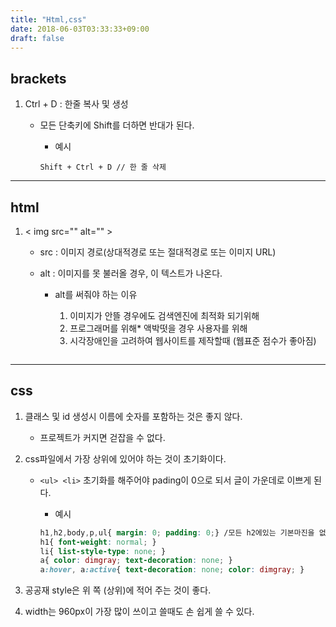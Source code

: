 ```yaml
---
title: "Html,css"
date: 2018-06-03T03:33:33+09:00
draft: false
---
```


## brackets

1. Ctrl + D : 한줄 복사 및 생성
    * 모든 단축키에 Shift를 더하면 반대가 된다.
        
        * 예시
        ```
        Shift + Ctrl + D // 한 줄 삭제 
        ```


***
## html
1. < img src="" alt="" >

    * src : 이미지 경로(상대적경로 또는 절대적경로 또는 이미지 URL) 

    * alt : 이미지를 못 불러올 경우, 이 텍스트가 나온다. 
        
        * alt를 써줘야 하는 이유

            1. 이미지가 안뜰 경우에도 검색엔진에 최적화 되기위해
            2. 프로그래머를 위해* 액박떳을 경우 사용자를 위해
            3. 시각장애인을 고려하여 웹사이트를 제작할때 (웹표준 점수가 좋아짐)
        ```
***

## css
1. 클래스 및 id 생성시 이름에 숫자를 포함하는 것은 좋지 않다.
    
    * 프로젝트가 커지면 걷잡을 수 없다.

2. css파일에서 가장 상위에 있어야 하는 것이 초기화이다.

    * ```<ul> <li>``` 초기화를 해주어야 pading이 0으로 되서 글이 가운데로 이쁘게 된다.
        
        * 예시 
        ```css
        h1,h2,body,p,ul{ margin: 0; padding: 0;} /모든 h2에있는 기본마진을 없애겟다/
        h1{ font-weight: normal; }
        li{ list-style-type: none; }
        a{ color: dimgray; text-decoration: none; }
        a:hover, a:active{ text-decoration: none; color: dimgray; }
        ```

3. 공공재 style은 위 쪽 (상위)에 적어 주는 것이 좋다.

4. width는 960px이 가장 많이 쓰이고 쓸때도 손 쉽게 쓸 수 있다.
